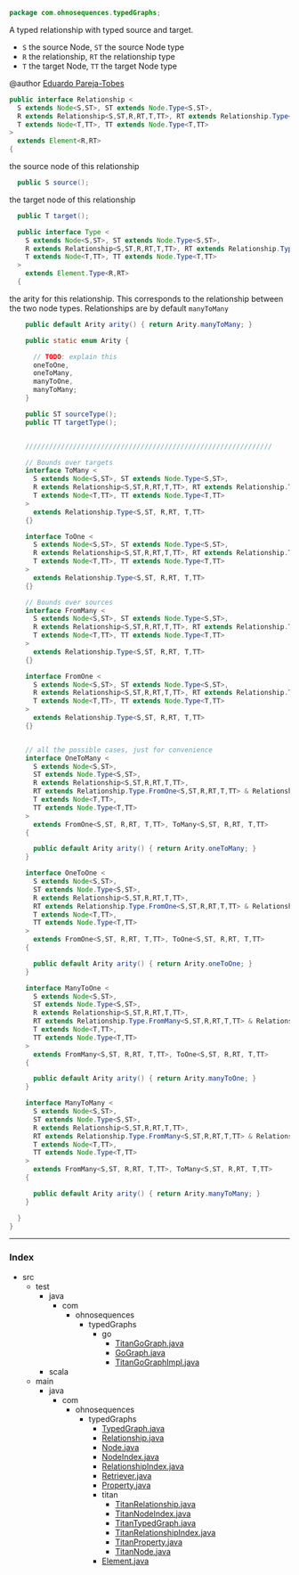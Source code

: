 
```java
package com.ohnosequences.typedGraphs;
```


A typed relationship with typed source and target. 

- `S` the source Node, `ST` the source Node type
- `R` the relationship, `RT` the relationship type
- `T` the target Node, `TT` the target Node type

@author <a href="mailto:eparejatobes@ohnosequences.com">Eduardo Pareja-Tobes</a>


```java
public interface Relationship <
  S extends Node<S,ST>, ST extends Node.Type<S,ST>,
  R extends Relationship<S,ST,R,RT,T,TT>, RT extends Relationship.Type<S,ST,R,RT,T,TT>,
  T extends Node<T,TT>, TT extends Node.Type<T,TT>
> 
  extends Element<R,RT> 
{
```


the source node of this relationship


```java
  public S source();
```


the target node of this relationship


```java
  public T target();

  public interface Type <
    S extends Node<S,ST>, ST extends Node.Type<S,ST>,
    R extends Relationship<S,ST,R,RT,T,TT>, RT extends Relationship.Type<S,ST,R,RT,T,TT>,
    T extends Node<T,TT>, TT extends Node.Type<T,TT>
  > 
    extends Element.Type<R,RT> 
  {
```


the arity for this relationship. This corresponds to the relationship between the two node types. Relationships are by default `manyToMany`


```java
    public default Arity arity() { return Arity.manyToMany; }

    public static enum Arity {

      // TODO: explain this
      oneToOne, 
      oneToMany, 
      manyToOne,
      manyToMany;
    }

    public ST sourceType();
    public TT targetType();


    //////////////////////////////////////////////////////////////

    // Bounds over targets
    interface ToMany <
      S extends Node<S,ST>, ST extends Node.Type<S,ST>,
      R extends Relationship<S,ST,R,RT,T,TT>, RT extends Relationship.Type.ToMany<S,ST,R,RT,T,TT>,
      T extends Node<T,TT>, TT extends Node.Type<T,TT>
    > 
      extends Relationship.Type<S,ST, R,RT, T,TT> 
    {}

    interface ToOne <
      S extends Node<S,ST>, ST extends Node.Type<S,ST>,
      R extends Relationship<S,ST,R,RT,T,TT>, RT extends Relationship.Type.ToOne<S,ST,R,RT,T,TT>,
      T extends Node<T,TT>, TT extends Node.Type<T,TT>
    >
      extends Relationship.Type<S,ST, R,RT, T,TT> 
    {}

    // Bounds over sources
    interface FromMany <
      S extends Node<S,ST>, ST extends Node.Type<S,ST>,
      R extends Relationship<S,ST,R,RT,T,TT>, RT extends Relationship.Type.FromMany<S,ST,R,RT,T,TT>,
      T extends Node<T,TT>, TT extends Node.Type<T,TT>
    > 
      extends Relationship.Type<S,ST, R,RT, T,TT> 
    {}

    interface FromOne <
      S extends Node<S,ST>, ST extends Node.Type<S,ST>,
      R extends Relationship<S,ST,R,RT,T,TT>, RT extends Relationship.Type.FromOne<S,ST,R,RT,T,TT>,
      T extends Node<T,TT>, TT extends Node.Type<T,TT>
    > 
      extends Relationship.Type<S,ST, R,RT, T,TT> 
    {}


    // all the possible cases, just for convenience
    interface OneToMany <
      S extends Node<S,ST>,
      ST extends Node.Type<S,ST>,
      R extends Relationship<S,ST,R,RT,T,TT>, 
      RT extends Relationship.Type.FromOne<S,ST,R,RT,T,TT> & Relationship.Type.ToMany<S,ST,R,RT,T,TT>,
      T extends Node<T,TT>,
      TT extends Node.Type<T,TT>
    > 
      extends FromOne<S,ST, R,RT, T,TT>, ToMany<S,ST, R,RT, T,TT> 
    {

      public default Arity arity() { return Arity.oneToMany; }
    }

    interface OneToOne <
      S extends Node<S,ST>,
      ST extends Node.Type<S,ST>,
      R extends Relationship<S,ST,R,RT,T,TT>, 
      RT extends Relationship.Type.FromOne<S,ST,R,RT,T,TT> & Relationship.Type.ToOne<S,ST,R,RT,T,TT>,
      T extends Node<T,TT>,
      TT extends Node.Type<T,TT>
    > 
      extends FromOne<S,ST, R,RT, T,TT>, ToOne<S,ST, R,RT, T,TT> 
    {

      public default Arity arity() { return Arity.oneToOne; }
    }

    interface ManyToOne <
      S extends Node<S,ST>,
      ST extends Node.Type<S,ST>,
      R extends Relationship<S,ST,R,RT,T,TT>, 
      RT extends Relationship.Type.FromMany<S,ST,R,RT,T,TT> & Relationship.Type.ToOne<S,ST,R,RT,T,TT>,
      T extends Node<T,TT>,
      TT extends Node.Type<T,TT>
    > 
      extends FromMany<S,ST, R,RT, T,TT>, ToOne<S,ST, R,RT, T,TT> 
    {

      public default Arity arity() { return Arity.manyToOne; }
    }

    interface ManyToMany <
      S extends Node<S,ST>,
      ST extends Node.Type<S,ST>,
      R extends Relationship<S,ST,R,RT,T,TT>, 
      RT extends Relationship.Type.FromMany<S,ST,R,RT,T,TT> & Relationship.Type.ToMany<S,ST,R,RT,T,TT>,
      T extends Node<T,TT>,
      TT extends Node.Type<T,TT>
    > 
      extends FromMany<S,ST, R,RT, T,TT>, ToMany<S,ST, R,RT, T,TT> 
    {

      public default Arity arity() { return Arity.manyToMany; }
    }

  }
}
```


------

### Index

+ src
  + test
    + java
      + com
        + ohnosequences
          + typedGraphs
            + go
              + [TitanGoGraph.java][test/java/com/ohnosequences/typedGraphs/go/TitanGoGraph.java]
              + [GoGraph.java][test/java/com/ohnosequences/typedGraphs/go/GoGraph.java]
              + [TitanGoGraphImpl.java][test/java/com/ohnosequences/typedGraphs/go/TitanGoGraphImpl.java]
    + scala
  + main
    + java
      + com
        + ohnosequences
          + typedGraphs
            + [TypedGraph.java][main/java/com/ohnosequences/typedGraphs/TypedGraph.java]
            + [Relationship.java][main/java/com/ohnosequences/typedGraphs/Relationship.java]
            + [Node.java][main/java/com/ohnosequences/typedGraphs/Node.java]
            + [NodeIndex.java][main/java/com/ohnosequences/typedGraphs/NodeIndex.java]
            + [RelationshipIndex.java][main/java/com/ohnosequences/typedGraphs/RelationshipIndex.java]
            + [Retriever.java][main/java/com/ohnosequences/typedGraphs/Retriever.java]
            + [Property.java][main/java/com/ohnosequences/typedGraphs/Property.java]
            + titan
              + [TitanRelationship.java][main/java/com/ohnosequences/typedGraphs/titan/TitanRelationship.java]
              + [TitanNodeIndex.java][main/java/com/ohnosequences/typedGraphs/titan/TitanNodeIndex.java]
              + [TitanTypedGraph.java][main/java/com/ohnosequences/typedGraphs/titan/TitanTypedGraph.java]
              + [TitanRelationshipIndex.java][main/java/com/ohnosequences/typedGraphs/titan/TitanRelationshipIndex.java]
              + [TitanProperty.java][main/java/com/ohnosequences/typedGraphs/titan/TitanProperty.java]
              + [TitanNode.java][main/java/com/ohnosequences/typedGraphs/titan/TitanNode.java]
            + [Element.java][main/java/com/ohnosequences/typedGraphs/Element.java]

[test/java/com/ohnosequences/typedGraphs/go/TitanGoGraph.java]: ../../../../../test/java/com/ohnosequences/typedGraphs/go/TitanGoGraph.java.md
[test/java/com/ohnosequences/typedGraphs/go/GoGraph.java]: ../../../../../test/java/com/ohnosequences/typedGraphs/go/GoGraph.java.md
[test/java/com/ohnosequences/typedGraphs/go/TitanGoGraphImpl.java]: ../../../../../test/java/com/ohnosequences/typedGraphs/go/TitanGoGraphImpl.java.md
[main/java/com/ohnosequences/typedGraphs/TypedGraph.java]: TypedGraph.java.md
[main/java/com/ohnosequences/typedGraphs/Relationship.java]: Relationship.java.md
[main/java/com/ohnosequences/typedGraphs/Node.java]: Node.java.md
[main/java/com/ohnosequences/typedGraphs/NodeIndex.java]: NodeIndex.java.md
[main/java/com/ohnosequences/typedGraphs/RelationshipIndex.java]: RelationshipIndex.java.md
[main/java/com/ohnosequences/typedGraphs/Retriever.java]: Retriever.java.md
[main/java/com/ohnosequences/typedGraphs/Property.java]: Property.java.md
[main/java/com/ohnosequences/typedGraphs/titan/TitanRelationship.java]: titan/TitanRelationship.java.md
[main/java/com/ohnosequences/typedGraphs/titan/TitanNodeIndex.java]: titan/TitanNodeIndex.java.md
[main/java/com/ohnosequences/typedGraphs/titan/TitanTypedGraph.java]: titan/TitanTypedGraph.java.md
[main/java/com/ohnosequences/typedGraphs/titan/TitanRelationshipIndex.java]: titan/TitanRelationshipIndex.java.md
[main/java/com/ohnosequences/typedGraphs/titan/TitanProperty.java]: titan/TitanProperty.java.md
[main/java/com/ohnosequences/typedGraphs/titan/TitanNode.java]: titan/TitanNode.java.md
[main/java/com/ohnosequences/typedGraphs/Element.java]: Element.java.md